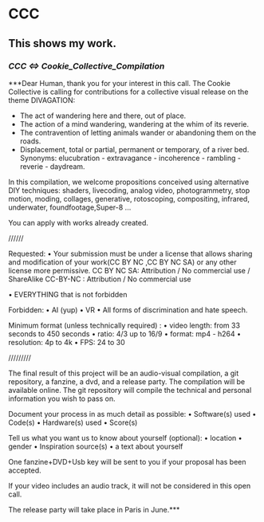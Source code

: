 # CCC
## **This shows my work.**
### ***CCC <=> Cookie_Collective_Compilation***
***Dear Human, thank you for your interest in this call.
The Cookie Collective is calling for contributions for a collective visual release on the theme DIVAGATION:
- The act of wandering here and there, out of place.
- The action of a mind wandering, wandering at the whim of its reverie.
- The contravention of letting animals wander or abandoning them on the roads.
- Displacement, total or partial, permanent or temporary, of a river bed.
Synonyms: elucubration - extravagance - incoherence - rambling - reverie - daydream.

In this compilation, we welcome propositions conceived using alternative DIY techniques: shaders, livecoding, analog video, photogrammetry, stop motion, moding, collages, generative, rotoscoping, compositing, infrared, underwater, foundfootage,Super-8 ...

You can apply with works already created.

//////

Requested:
• Your submission must be under a license that allows sharing and modification of your work(CC BY NC ,CC BY NC SA)
or any other license more permissive.
CC BY NC SA: Attribution / No commercial use / ShareAlike
CC-BY-NC : Attribution / No commercial use

• EVERYTHING that is not forbidden

Forbidden:
• AI (yup)
• VR
• All forms of discrimination and hate speech.

Minimum format (unless technically required) :
• video length: from 33 seconds to 450 seconds
• ratio: 4/3 up to 16/9
• format: mp4 - h264
• resolution: 4p to 4k
• FPS: 24 to 30

/////////

The final result of this project will be an audio-visual compilation, a git repository, a fanzine, a dvd, and a release party. The compilation will be available online. The git repository will compile the technical and personal information you wish to pass on.

Document your process in as much detail as possible:
• Software(s) used
• Code(s)
• Hardware(s) used
• Score(s)

Tell us what you want us to know about yourself (optional):
• location
• gender
• Inspiration source(s)
• a text about yourself

One fanzine+DVD+Usb key will be sent to you if your proposal has been accepted.

If your video includes an audio track, it will not be considered in this open call.

The release party will take place in Paris in June.***
